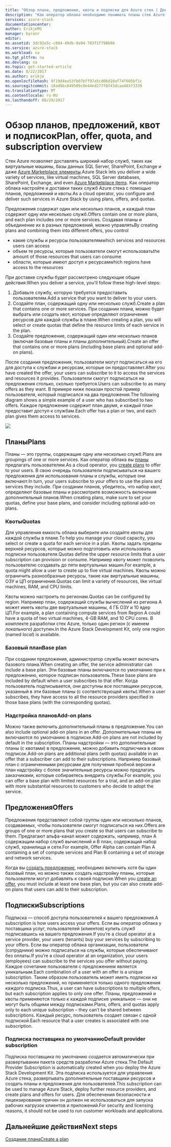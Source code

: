 ```yaml
---
title: "Обзор плана, предложение, квоты и подписки для Azure стек | Документы Microsoft"
description: "Как оператор облака необходимо понимать планы стек Azure, предложений, квот и подписок."
services: azure-stack
documentationcenter: 
author: ErikjeMS
manager: byronr
editor: 
ms.assetid: 3dc92e5c-c004-49db-9a94-783f1f798b98
ms.service: azure-stack
ms.workload: na
ms.tgt_pltfrm: na
ms.devlang: na
ms.topic: get-started-article
ms.date: 8/22/2017
ms.author: erikje
ms.openlocfilehash: 9f19d4ea53fb07bff97a5cd06d10af74f605bf1c
ms.sourcegitcommit: 18ad9bc049589c8e44ed277f8f43dcaa483f3339
ms.translationtype: MT
ms.contentlocale: ru-RU
ms.lasthandoff: 08/29/2017
---
```

# <a name="plan-offer-quota-and-subscription-overview"></a><span data-ttu-id="79151-103">Обзор планов, предложений, квот и подписок</span><span class="sxs-lookup"><span data-stu-id="79151-103">Plan, offer, quota, and subscription overview</span></span>

<span data-ttu-id="79151-104">Стек Azure позволяет доставлять широкий набор служб, таких как виртуальные машины, базы данных SQL Server, SharePoint, Exchange и даже [Azure Marketplace элементы](azure-stack-marketplace-azure-items.md).</span><span class="sxs-lookup"><span data-stu-id="79151-104">Azure Stack lets you deliver a wide variety of services, like virtual machines, SQL Server databases, SharePoint, Exchange, and even [Azure Marketplace items](azure-stack-marketplace-azure-items.md).</span></span> <span data-ttu-id="79151-105">Как оператор облака настройте и доставки таких служб Azure стека с помощью планов, предложений и квоты.</span><span class="sxs-lookup"><span data-stu-id="79151-105">As a cloud operator, you configure and deliver such services in Azure Stack by using plans, offers, and quotas.</span></span>

<span data-ttu-id="79151-106">Предложения содержат один или несколько планов, и каждый план содержит одну или несколько служб.</span><span class="sxs-lookup"><span data-stu-id="79151-106">Offers contain one or more plans, and each plan includes one or more services.</span></span> <span data-ttu-id="79151-107">Создавая планы и объединение их в разных предложений, можно управлять</span><span class="sxs-lookup"><span data-stu-id="79151-107">By creating plans and combining them into different offers, you control</span></span>
- <span data-ttu-id="79151-108">какие службы и ресурсы пользователям</span><span class="sxs-lookup"><span data-stu-id="79151-108">which services and resources users can access</span></span>
- <span data-ttu-id="79151-109">объем те ресурсы, которые пользователи смогут использовать</span><span class="sxs-lookup"><span data-stu-id="79151-109">the amount of those resources that users can consume</span></span>
- <span data-ttu-id="79151-110">области, которые имеют доступ к ресурсам</span><span class="sxs-lookup"><span data-stu-id="79151-110">which regions have access to the resources</span></span>

<span data-ttu-id="79151-111">При доставке службы будет рассмотрено следующие общие действия:</span><span class="sxs-lookup"><span data-stu-id="79151-111">When you deliver a service, you'll follow these high-level steps:</span></span>

1. <span data-ttu-id="79151-112">Добавьте службу, которую требуется предоставить пользователям.</span><span class="sxs-lookup"><span data-stu-id="79151-112">Add a service that you want to deliver to your users.</span></span>
2. <span data-ttu-id="79151-113">Создайте план, содержащий одну или несколько служб.</span><span class="sxs-lookup"><span data-stu-id="79151-113">Create a plan that contains one or more services.</span></span> <span data-ttu-id="79151-114">При создании плана, можно будет выбрать или создать квот, которые определяют ограничения ресурсов для каждой службы в плане.</span><span class="sxs-lookup"><span data-stu-id="79151-114">When creating a plan, you will select or create quotas that define the resource limits of each service in the plan.</span></span>
3. <span data-ttu-id="79151-115">Создайте предложение, содержащий один или несколько планов (включая базовые планы и планы дополнительный).</span><span class="sxs-lookup"><span data-stu-id="79151-115">Create an offer that contains one or more plans (including base plans and optional add-on plans).</span></span>

<span data-ttu-id="79151-116">После создания предложения, пользователи могут подписаться на его для доступа к службам и ресурсам, которые он предоставляет.</span><span class="sxs-lookup"><span data-stu-id="79151-116">After you have created the offer, your users can subscribe to it to access the services and resources it provides.</span></span> <span data-ttu-id="79151-117">Пользователи смогут подписаться на предложения столько, сколько требуется.</span><span class="sxs-lookup"><span data-stu-id="79151-117">Users can subscribe to as many offers as they want.</span></span> <span data-ttu-id="79151-118">В примере ниже показан простой пример пользователя, который подписался на два предложения.</span><span class="sxs-lookup"><span data-stu-id="79151-118">The following diagram shows a simple example of a user who has subscribed to two offers.</span></span> <span data-ttu-id="79151-119">Каждое предложение содержит план двумя, и каждый план предоставит доступ к службам.</span><span class="sxs-lookup"><span data-stu-id="79151-119">Each offer has a plan or two, and each plan gives them access to services.</span></span>

![](media/azure-stack-key-features/image4.png)

## <a name="plans"></a><span data-ttu-id="79151-120">Планы</span><span class="sxs-lookup"><span data-stu-id="79151-120">Plans</span></span>

<span data-ttu-id="79151-121">Планы — это группы, содержащие одну или несколько служб.</span><span class="sxs-lookup"><span data-stu-id="79151-121">Plans are groupings of one or more services.</span></span> <span data-ttu-id="79151-122">Как оператор облака вы [планы](azure-stack-create-plan.md) предлагать пользователям.</span><span class="sxs-lookup"><span data-stu-id="79151-122">As a cloud operator, you [create plans](azure-stack-create-plan.md) to offer to your users.</span></span> <span data-ttu-id="79151-123">В свою очередь пользователи подписываться на вашего предложения для использования планы и службы, которые они включают.</span><span class="sxs-lookup"><span data-stu-id="79151-123">In turn, your users subscribe to your offers to use the plans and services they include.</span></span> <span data-ttu-id="79151-124">При создании планов, убедитесь, что набор квот, определяют базовые планы и рассмотрите возможность включения дополнительный планов.</span><span class="sxs-lookup"><span data-stu-id="79151-124">When creating plans, make sure to set your quotas, define your base plans, and consider including optional add-on plans.</span></span>

### <a name="quotas"></a><span data-ttu-id="79151-125">Квоты</span><span class="sxs-lookup"><span data-stu-id="79151-125">Quotas</span></span>

<span data-ttu-id="79151-126">Для управления емкость облака выберите или создайте квоты для каждой службы в плане.</span><span class="sxs-lookup"><span data-stu-id="79151-126">To help you manage your cloud capacity, you select or create a quota for each service in a plan.</span></span> <span data-ttu-id="79151-127">Квоты задать пределы верхней ресурсов, которые можно подготовить или использовать подписки пользователя.</span><span class="sxs-lookup"><span data-stu-id="79151-127">Quotas define the upper resource limits that a user subscription can provision or consume.</span></span> <span data-ttu-id="79151-128">Например квоту может позволить пользователю создавать до пяти виртуальных машин.</span><span class="sxs-lookup"><span data-stu-id="79151-128">For example, a quota might allow a user to create up to five virtual machines.</span></span> <span data-ttu-id="79151-129">Квоты можно ограничить разнообразные ресурсы, такие как виртуальные машины, ОЗУ и ЦП ограничения.</span><span class="sxs-lookup"><span data-stu-id="79151-129">Quotas can limit a variety of resources, like virtual machines, RAM, and CPU limits.</span></span>

<span data-ttu-id="79151-130">Квоты можно настроить по регионам.</span><span class="sxs-lookup"><span data-stu-id="79151-130">Quotas can be configured by region.</span></span> <span data-ttu-id="79151-131">Например план, содержащий службы вычислений из региона A может иметь квоты две виртуальные машины, 4 ГБ ОЗУ и 10 ядер ЦП.</span><span class="sxs-lookup"><span data-stu-id="79151-131">For example, a plan containing compute services from Region A could have a quota of two virtual machines, 4-GB RAM, and 10 CPU cores.</span></span> <span data-ttu-id="79151-132">В комплекте разработки стек Azure, только один регион (с именем *локального*) доступен.</span><span class="sxs-lookup"><span data-stu-id="79151-132">In the Azure Stack Development Kit, only one region (named *local*) is available.</span></span>

### <a name="base-plan"></a><span data-ttu-id="79151-133">Базовый план</span><span class="sxs-lookup"><span data-stu-id="79151-133">Base plan</span></span>

<span data-ttu-id="79151-134">При создании предложения, администратор службы может включать базового плана.</span><span class="sxs-lookup"><span data-stu-id="79151-134">When creating an offer, the service administrator can include a base plan.</span></span> <span data-ttu-id="79151-135">Эти базовые планы включаются по умолчанию при к предложению, которое подписан пользователь.</span><span class="sxs-lookup"><span data-stu-id="79151-135">These base plans are included by default when a user subscribes to that offer.</span></span> <span data-ttu-id="79151-136">Когда пользователь подписывается, они доступны все поставщики ресурсов, указанный в эти базовые планы (с соответствующей квоты).</span><span class="sxs-lookup"><span data-stu-id="79151-136">When a user subscribes, they have access to all the resource providers specified in those base plans (with the corresponding quotas).</span></span>

### <a name="add-on-plans"></a><span data-ttu-id="79151-137">Надстройка планов</span><span class="sxs-lookup"><span data-stu-id="79151-137">Add-on plans</span></span>

<span data-ttu-id="79151-138">Можно также включить дополнительный планы в предложение.</span><span class="sxs-lookup"><span data-stu-id="79151-138">You can also include optional add-on plans in an offer.</span></span> <span data-ttu-id="79151-139">Дополнительные планы не включаются по умолчанию в подписке.</span><span class="sxs-lookup"><span data-stu-id="79151-139">Add-on plans are not included by default in the subscription.</span></span> <span data-ttu-id="79151-140">Планы надстройки — это дополнительные планы (с квотами) в предложение, можно добавить подписчика в своих подписок.</span><span class="sxs-lookup"><span data-stu-id="79151-140">Add-on plans are additional plans (with quotas) available in an offer that a subscriber can add to their subscriptions.</span></span> <span data-ttu-id="79151-141">Например базовый план с ограниченными ресурсами для получения пробной версии и план надстройку с более значительные ресурсы можно предлагать заказчиками, которые собираетесь внедрить службы.</span><span class="sxs-lookup"><span data-stu-id="79151-141">For example, you can offer a base plan with limited resources for a trial, and an add-on plan with more substantial resources to customers who decide to adopt the service.</span></span>

## <a name="offers"></a><span data-ttu-id="79151-142">Предложения</span><span class="sxs-lookup"><span data-stu-id="79151-142">Offers</span></span>

<span data-ttu-id="79151-143">Предложения представляют собой группы один или несколько планов, создаваемых, чтобы пользователи смогут подписаться на них.</span><span class="sxs-lookup"><span data-stu-id="79151-143">Offers are groups of one or more plans that you create so that users can subscribe to them.</span></span> <span data-ttu-id="79151-144">Предлагают альфа-канал может содержать, например, план A содержащим набор служб вычислений и B план, содержащий набор служб, хранилища и сети.</span><span class="sxs-lookup"><span data-stu-id="79151-144">For example, Offer Alpha can contain Plan A containing a set of compute services and Plan B containing a set of storage and network services.</span></span> 

<span data-ttu-id="79151-145">Когда вы [создать предложение](azure-stack-create-offer.md), необходимо включить хотя бы один базовый план, но можно также создать надстройку планы, которые пользователи могут добавлять к своей подписке.</span><span class="sxs-lookup"><span data-stu-id="79151-145">When you [create an offer](azure-stack-create-offer.md), you must include at least one base plan, but you can also create add-on plans that users can add to their subscription.</span></span>


## <a name="subscriptions"></a><span data-ttu-id="79151-146">Подписки</span><span class="sxs-lookup"><span data-stu-id="79151-146">Subscriptions</span></span>

<span data-ttu-id="79151-147">Подписка — способ доступа пользователей к вашего предложения.</span><span class="sxs-lookup"><span data-stu-id="79151-147">A subscription is how users access your offers.</span></span> <span data-ttu-id="79151-148">Если вы оператор облака у поставщика услуг, пользователей (клиентов) купить служб подписавшись на вашего предложения.</span><span class="sxs-lookup"><span data-stu-id="79151-148">If you’re a cloud operator at a service provider, your users (tenants) buy your services by subscribing to your offers.</span></span> <span data-ttu-id="79151-149">Если вы оператор облака организации, пользователи (сотрудники) можно подписаться на службы, которые обеспечивают без оплаты.</span><span class="sxs-lookup"><span data-stu-id="79151-149">If you’re a cloud operator at an organization, your users (employees) can subscribe to the services you offer without paying.</span></span> <span data-ttu-id="79151-150">Каждое сочетание пользователя с предложением является уникальным.</span><span class="sxs-lookup"><span data-stu-id="79151-150">Each combination of a user with an offer is a unique subscription.</span></span> <span data-ttu-id="79151-151">Таким образом пользователь может иметь подписки на несколько предложений, но применяется только одного предложения каждого подписка.</span><span class="sxs-lookup"><span data-stu-id="79151-151">Thus, a user can have subscriptions to multiple offers, but each subscription applies to only one offer.</span></span> <span data-ttu-id="79151-152">Планы, предложений и квоты применяются только к каждой подписке уникальное — они не могут быть общими между подписками.</span><span class="sxs-lookup"><span data-stu-id="79151-152">Plans, offers, and quotas apply only to each unique subscription – they can’t be shared between subscriptions.</span></span> <span data-ttu-id="79151-153">Каждый ресурс, пользователь создает связан с одной подпиской.</span><span class="sxs-lookup"><span data-stu-id="79151-153">Each resource that a user creates is associated with one subscription.</span></span>


### <a name="default-provider-subscription"></a><span data-ttu-id="79151-154">Подписка поставщика по умолчанию</span><span class="sxs-lookup"><span data-stu-id="79151-154">Default provider subscription</span></span>

<span data-ttu-id="79151-155">Подписка поставщика по умолчанию создается автоматически при развертывании пакета средств разработки Azure стека.</span><span class="sxs-lookup"><span data-stu-id="79151-155">The Default Provider Subscription is automatically created when you deploy the Azure Stack Development Kit.</span></span> <span data-ttu-id="79151-156">Эта подписка используется для управления Azure стека, развертывать дополнительные поставщики ресурсов и создать планы и предложения для пользователей.</span><span class="sxs-lookup"><span data-stu-id="79151-156">This subscription can be used to manage Azure Stack, deploy further resource providers, and create plans and offers for users.</span></span> <span data-ttu-id="79151-157">Для обеспечения безопасности и лицензирования причин он должен не использоваться для запуска рабочих нагрузок клиентов и приложений.</span><span class="sxs-lookup"><span data-stu-id="79151-157">For security and licensing reasons, it should not be used to run customer workloads and applications.</span></span> 

## <a name="next-steps"></a><span data-ttu-id="79151-158">Дальнейшие действия</span><span class="sxs-lookup"><span data-stu-id="79151-158">Next steps</span></span>

[<span data-ttu-id="79151-159">Создание плана</span><span class="sxs-lookup"><span data-stu-id="79151-159">Create a plan</span></span>](azure-stack-create-plan.md)
